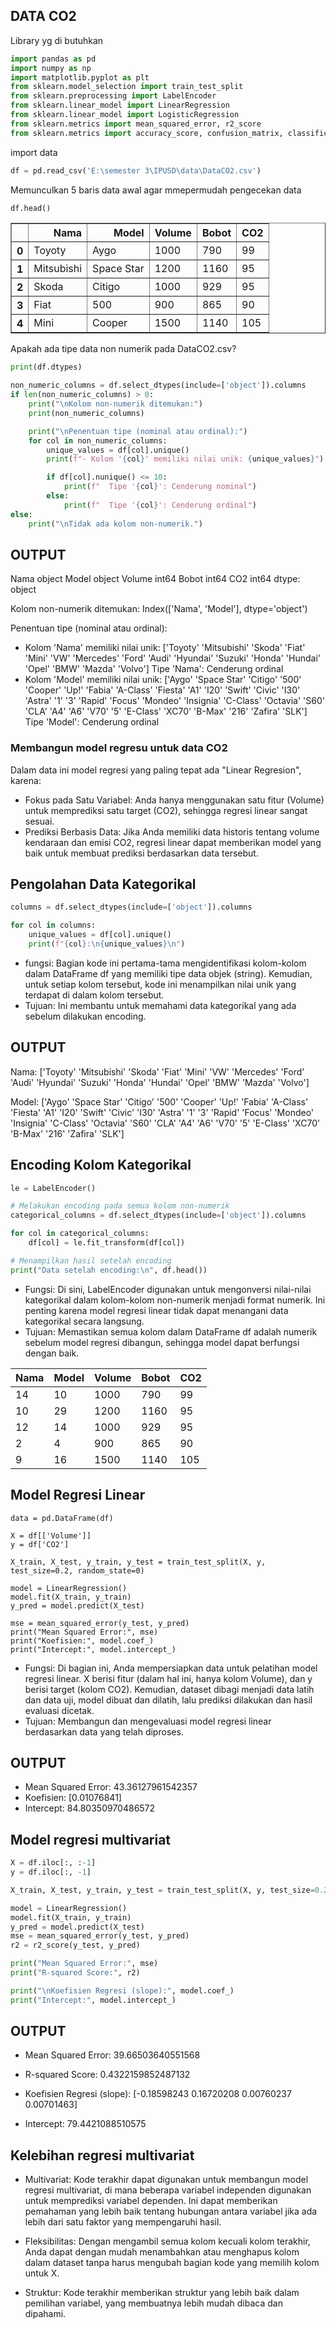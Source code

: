 ## DATA CO2
Library yg di butuhkan
``` python
import pandas as pd
import numpy as np
import matplotlib.pyplot as plt
from sklearn.model_selection import train_test_split
from sklearn.preprocessing import LabelEncoder
from sklearn.linear_model import LinearRegression
from sklearn.linear_model import LogisticRegression
from sklearn.metrics import mean_squared_error, r2_score
from sklearn.metrics import accuracy_score, confusion_matrix, classification_report
```
import data 
``` python
df = pd.read_csv('E:\semester 3\IPUSD\data\DataCO2.csv')
```
Memunculkan 5 baris data awal agar mmepermudah pengecekan data
``` python
df.head()
```
<div>
<table border="1" class="dataframe">
  <thead>
    <tr style="text-align: right;">
      <th></th>
      <th>Nama</th>
      <th>Model</th>
      <th>Volume</th>
      <th>Bobot</th>
      <th>CO2</th>
    </tr>
  </thead>
  <tbody>
    <tr>
      <th>0</th>
      <td>Toyoty</td>
      <td>Aygo</td>
      <td>1000</td>
      <td>790</td>
      <td>99</td>
    </tr>
    <tr>
      <th>1</th>
      <td>Mitsubishi</td>
      <td>Space Star</td>
      <td>1200</td>
      <td>1160</td>
      <td>95</td>
    </tr>
    <tr>
      <th>2</th>
      <td>Skoda</td>
      <td>Citigo</td>
      <td>1000</td>
      <td>929</td>
      <td>95</td>
    </tr>
    <tr>
      <th>3</th>
      <td>Fiat</td>
      <td>500</td>
      <td>900</td>
      <td>865</td>
      <td>90</td>
    </tr>
    <tr>
      <th>4</th>
      <td>Mini</td>
      <td>Cooper</td>
      <td>1500</td>
      <td>1140</td>
      <td>105</td>
    </tr>
  </tbody>
</table>
</div>

Apakah ada tipe data non numerik pada DataCO2.csv?
``` python
print(df.dtypes)

non_numeric_columns = df.select_dtypes(include=['object']).columns
if len(non_numeric_columns) > 0:
    print("\nKolom non-numerik ditemukan:")
    print(non_numeric_columns)

    print("\nPenentuan tipe (nominal atau ordinal):")
    for col in non_numeric_columns:
        unique_values = df[col].unique()
        print(f"- Kolom '{col}' memiliki nilai unik: {unique_values}")

        if df[col].nunique() <= 10:  
            print(f"  Tipe '{col}': Cenderung nominal")
        else:
            print(f"  Tipe '{col}': Cenderung ordinal")
else:
    print("\nTidak ada kolom non-numerik.")
```
## OUTPUT
Nama      object
Model     object
Volume     int64
Bobot      int64
CO2        int64
dtype: object

Kolom non-numerik ditemukan:
Index(['Nama', 'Model'], dtype='object')

Penentuan tipe (nominal atau ordinal):
- Kolom 'Nama' memiliki nilai unik: ['Toyoty' 'Mitsubishi' 'Skoda' 'Fiat' 'Mini' 'VW' 'Mercedes' 'Ford' 'Audi'
 'Hyundai' 'Suzuki' 'Honda' 'Hundai' 'Opel' 'BMW' 'Mazda' 'Volvo']
  Tipe 'Nama': Cenderung ordinal
- Kolom 'Model' memiliki nilai unik: ['Aygo' 'Space Star' 'Citigo' '500' 'Cooper' 'Up!' 'Fabia' 'A-Class'
 'Fiesta' 'A1' 'I20' 'Swift' 'Civic' 'I30' 'Astra' '1' '3' 'Rapid' 'Focus'
 'Mondeo' 'Insignia' 'C-Class' 'Octavia' 'S60' 'CLA' 'A4' 'A6' 'V70' '5'
 'E-Class' 'XC70' 'B-Max' '216' 'Zafira' 'SLK']
  Tipe 'Model': Cenderung ordinal

### Membangun model regresu untuk data CO2
Dalam data ini model regresi yang paling tepat ada "Linear Regresion", karena:
  
- Fokus pada Satu Variabel: Anda hanya menggunakan satu fitur (Volume) untuk memprediksi satu target (CO2), sehingga regresi linear sangat sesuai.
- Prediksi Berbasis Data: Jika Anda memiliki data historis tentang volume kendaraan dan emisi CO2, regresi linear dapat memberikan model yang baik untuk membuat prediksi berdasarkan data tersebut.

## Pengolahan Data Kategorikal
``` python
columns = df.select_dtypes(include=['object']).columns

for col in columns:
    unique_values = df[col].unique()
    print(f"{col}:\n{unique_values}\n")
```
- fungsi: Bagian kode ini pertama-tama mengidentifikasi kolom-kolom dalam DataFrame df yang memiliki tipe data objek (string). Kemudian, untuk setiap kolom tersebut, kode ini menampilkan nilai unik yang terdapat di dalam kolom tersebut.
- Tujuan: Ini membantu untuk memahami data kategorikal yang ada sebelum dilakukan encoding.
## OUTPUT
Nama:
['Toyoty' 'Mitsubishi' 'Skoda' 'Fiat' 'Mini' 'VW' 'Mercedes' 'Ford' 'Audi'
 'Hyundai' 'Suzuki' 'Honda' 'Hundai' 'Opel' 'BMW' 'Mazda' 'Volvo']

Model:
['Aygo' 'Space Star' 'Citigo' '500' 'Cooper' 'Up!' 'Fabia' 'A-Class'
 'Fiesta' 'A1' 'I20' 'Swift' 'Civic' 'I30' 'Astra' '1' '3' 'Rapid' 'Focus'
 'Mondeo' 'Insignia' 'C-Class' 'Octavia' 'S60' 'CLA' 'A4' 'A6' 'V70' '5'
 'E-Class' 'XC70' 'B-Max' '216' 'Zafira' 'SLK']

## Encoding Kolom Kategorikal

``` python
le = LabelEncoder()

# Melakukan encoding pada semua kolom non-numerik
categorical_columns = df.select_dtypes(include=['object']).columns

for col in categorical_columns:
    df[col] = le.fit_transform(df[col])

# Menampilkan hasil setelah encoding
print("Data setelah encoding:\n", df.head())

```
- Fungsi: Di sini, LabelEncoder digunakan untuk mengonversi nilai-nilai kategorikal dalam kolom-kolom non-numerik menjadi format numerik. Ini penting karena model regresi linear tidak dapat menangani data kategorikal secara langsung.
- Tujuan: Memastikan semua kolom dalam DataFrame df adalah numerik sebelum model regresi dibangun, sehingga model dapat berfungsi dengan baik.

|  Nama |  Model |  Volume |  Bobot |  CO2 |
|-------|--------|---------|--------|------|
|   14  |   10   |   1000  |   790  |  99  |
|   10  |   29   |   1200  |  1160  |  95  |
|   12  |   14   |   1000  |   929  |  95  |
|   2   |   4    |   900   |   865  |  90  |
|   9   |   16   |   1500  |  1140  |  105 |

## Model Regresi Linear
``` pyhton
data = pd.DataFrame(df)

X = df[['Volume']]
y = df['CO2']

X_train, X_test, y_train, y_test = train_test_split(X, y, test_size=0.2, random_state=0)

model = LinearRegression()
model.fit(X_train, y_train)
y_pred = model.predict(X_test)

mse = mean_squared_error(y_test, y_pred)
print("Mean Squared Error:", mse)
print("Koefisien:", model.coef_)
print("Intercept:", model.intercept_)
```
- Fungsi: Di bagian ini, Anda mempersiapkan data untuk pelatihan model regresi linear. X berisi fitur (dalam hal ini, hanya kolom Volume), dan y berisi target (kolom CO2). Kemudian, dataset dibagi menjadi data latih dan data uji, model dibuat dan dilatih, lalu prediksi dilakukan dan hasil evaluasi dicetak.
- Tujuan: Membangun dan mengevaluasi model regresi linear berdasarkan data yang telah diproses.
## OUTPUT 
- Mean Squared Error: 43.36127961542357
- Koefisien: [0.01076841]
- Intercept: 84.80350970486572

## Model regresi multivariat
``` python
X = df.iloc[:, :-1]
y = df.iloc[:, -1]

X_train, X_test, y_train, y_test = train_test_split(X, y, test_size=0.2, random_state=0)

model = LinearRegression()
model.fit(X_train, y_train)
y_pred = model.predict(X_test)
mse = mean_squared_error(y_test, y_pred)
r2 = r2_score(y_test, y_pred)

print("Mean Squared Error:", mse)
print("R-squared Score:", r2)

print("\nKoefisien Regresi (slope):", model.coef_)
print("Intercept:", model.intercept_)
```
## OUTPUT
- Mean Squared Error: 39.66503640551568
- R-squared Score: 0.4322159852487132

- Koefisien Regresi (slope): [-0.18598243  0.16720208  0.00760237  0.00701463]
- Intercept: 79.4421088510575
## Kelebihan regresi multivariat
- Multivariat: Kode terakhir dapat digunakan untuk membangun model regresi multivariat, di mana beberapa variabel independen digunakan untuk memprediksi variabel dependen. Ini dapat memberikan pemahaman yang lebih baik tentang hubungan antara variabel jika ada lebih dari satu faktor yang mempengaruhi hasil.

- Fleksibilitas: Dengan mengambil semua kolom kecuali kolom terakhir, Anda dapat dengan mudah menambahkan atau menghapus kolom dalam dataset tanpa harus mengubah bagian kode yang memilih kolom untuk X.

- Struktur: Kode terakhir memberikan struktur yang lebih baik dalam pemilihan variabel, yang membuatnya lebih mudah dibaca dan dipahami.
